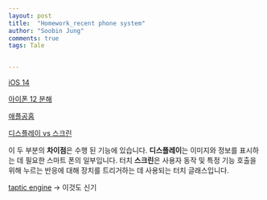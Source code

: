 ```yaml
---
layout: post
title:  "Homework_recent phone system"
author: "Soobin Jung"
comments: true
tags: Tale


---
```


[iOS 14 ](https://blog.timac.org/2020/1122-comparing-iphone-os-with-ios-14-using-tree-maps/)

[아이폰 12 분해](https://ko.ifixit.com/Guide/iPhone+12%EC%99%80+12+Pro+%EB%B6%84%ED%95%B4%EB%8F%84/137669)

[애플공홈](https://www.apple.com/kr/ios/ios-14/)

[디스플레이 vs 스크린](https://imochat.ru/ko/v-ch-m-raznica-mezhdu-terminami-displei-i-ekran-chem/)

이 두 부분의 **차이점**은 수행 된 기능에 있습니다. **디스플레이**는 이미지와 정보를 표시하는 데 필요한 스마트 폰의 일부입니다. 터치 **스크린**은 사용자 동작 및 특정 기능 호출을 위해 누르는 반응에 대해 장치를 트리거하는 데 사용되는 터치 글래스입니다.

[taptic engine](https://namu.wiki/w/Taptic%20Engine?from=%ED%83%AD%ED%8B%B1%20%EC%97%94%EC%A7%84) -> 이것도 신기

